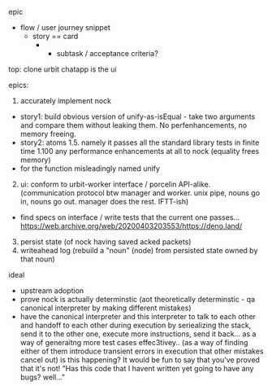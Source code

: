 epic
- flow / user journey snippet
	- story == card
		- - subtask / acceptance criteria? 

top: clone urbit
chatapp is the ui

epics:
1. accurately implement nock
- story1: build obvious version of unify-as-isEqual - take two arguments and compare them without leaking them. No perfenhancements, no memory freeing.
- story2: atoms
1.5. namely it passes all the standard library tests in finite time
1.100 any performance enhancements at all to nock (equality frees memory)
- for the function misleadingly named unify
2. ui: conform to urbit-worker interface / porcelin API-alike. (communication protocol btw manager and worker. unix pipe, nouns go in, nouns go out. manager does the rest. IFTT-ish)
- find specs on interface / write tests that the current one passes...
https://web.archive.org/web/20200403203553/https://deno.land/
3. persist state (of nock having saved acked packets)
4. writeahead log (rebuild a "noun" (node) from persisted state owned by that noun)

ideal
- upstream adoption
- prove nock is actually determinstic (aot theoretically determinstic - qa canonical interpreter by making different mistakes)
- have the canonical interpreter and this interpreter to talk to each other and handoff to each other during execution by seriealizing the stack, send it to the other one, execute more instructions, send it back... as a way of generaitng more test cases effec3tivey.. (as a way of finding either of them introduce transient errors in execution that other mistakes cancel out) is this happening? It would be fun to say that you've proved that it's not! 
"Has this code that I havent written yet going to have any bugs? well..."

